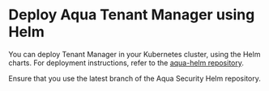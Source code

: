 # Deploy Aqua Tenant Manager using Helm

You can deploy Tenant Manager in your Kubernetes cluster, using the Helm charts. For deployment instructions, refer to the [aqua-helm repository](https://github.com/aquasecurity/aqua-helm/tree/2022.11/tenant-manager#aqua-security-tenant-manager-helm-chart). 

Ensure that you use the latest branch of the Aqua Security Helm repository.